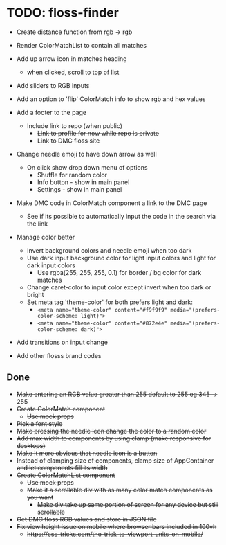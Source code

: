 # TODO: floss-finder

- Create distance function from rgb -> rgb

- Render ColorMatchList to contain all matches

- Add up arrow icon in matches heading
    - when clicked, scroll to top of list

- Add sliders to RGB inputs

- Add an option to 'flip' ColorMatch info to show rgb and hex values

- Add a footer to the page
    - Include link to repo (when public)
        - ~~Link to profile for now while repo is private~~
        - ~~Link to DMC floss site~~

- Change needle emoji to have down arrow as well
    - On click show drop down menu of options
        - Shuffle for random color
        - Info button - show in main panel
        - Settings - show in main panel

- Make DMC code in ColorMatch component a link to the DMC page
    - See if its possible to automatically input the code in the search via the link

- Manage color better
    - Invert background colors and needle emoji when too dark
    - Use dark input background color for light input colors and light for dark input colors
        - Use rgba(255, 255, 255, 0.1) for border / bg color for dark matches
    - Change caret-color to input color except invert when too dark or bright
    - Set meta tag 'theme-color' for both prefers light and dark: 
        - ```<meta name="theme-color" content="#f9f9f9" media="(prefers-color-scheme: light)">```
        - ```<meta name="theme-color" content="#872e4e" media="(prefers-color-scheme: dark)">```

- Add transitions on input change

- Add other flosss brand codes

## Done
- ~~Make entering an RGB value greater than 255 default to 255 eg 345 -> 255~~
- ~~Create ColorMatch component~~
    - ~~Use mock props~~
- ~~Pick a font style~~
- ~~Make pressing the needle icon change the color to a random color~~
- ~~Add max width to components by using clamp (make responsive for desktops)~~
- ~~Make it more obvious that needle icon is a button~~
- ~~Instead of clamping size of components, clamp size of AppContainer and let components fill its width~~
- ~~Create ColorMatchList component~~
    - ~~Use mock props~~
    - ~~Make it a scrollable div with as many color match components as you want~~
        - ~~Make div take up same portion of screen for any device but still scrollable~~
- ~~Get DMC floss RGB values and store in JSON file~~
- ~~Fix view height issue on mobile where browser bars included in 100vh~~
    - ~~https://css-tricks.com/the-trick-to-viewport-units-on-mobile/~~